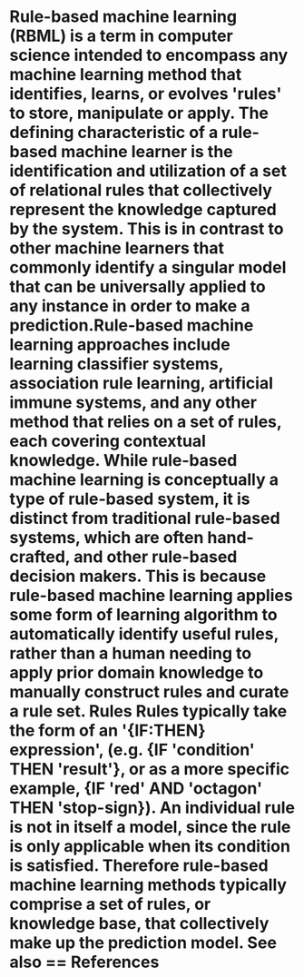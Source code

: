 Rule-based machine learning (RBML) is a term in computer science
intended to encompass any machine learning method that identifies,
learns, or evolves \'rules\' to store, manipulate or apply. The defining
characteristic of a rule-based machine learner is the identification and
utilization of a set of relational rules that collectively represent the
knowledge captured by the system. This is in contrast to other machine
learners that commonly identify a singular model that can be universally
applied to any instance in order to make a prediction.Rule-based machine
learning approaches include learning classifier systems, association
rule learning, artificial immune systems, and any other method that
relies on a set of rules, each covering contextual knowledge. While
rule-based machine learning is conceptually a type of rule-based system,
it is distinct from traditional rule-based systems, which are often
hand-crafted, and other rule-based decision makers. This is because
rule-based machine learning applies some form of learning algorithm to
automatically identify useful rules, rather than a human needing to
apply prior domain knowledge to manually construct rules and curate a
rule set. Rules Rules typically take the form of an \'{IF:THEN}
expression\', (e.g. {IF \'condition\' THEN \'result\'}, or as a more
specific example, {IF \'red\' AND \'octagon\' THEN \'stop-sign}). An
individual rule is not in itself a model, since the rule is only
applicable when its condition is satisfied. Therefore rule-based machine
learning methods typically comprise a set of rules, or knowledge base,
that collectively make up the prediction model. See also == References
==
